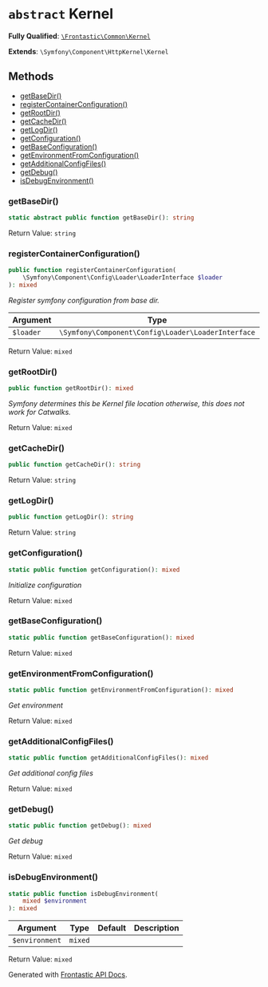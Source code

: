 # `abstract`  Kernel

**Fully Qualified**: [`\Frontastic\Common\Kernel`](../../src/php/Kernel.php)

**Extends**: `\Symfony\Component\HttpKernel\Kernel`

## Methods

* [getBaseDir()](#getbasedir)
* [registerContainerConfiguration()](#registercontainerconfiguration)
* [getRootDir()](#getrootdir)
* [getCacheDir()](#getcachedir)
* [getLogDir()](#getlogdir)
* [getConfiguration()](#getconfiguration)
* [getBaseConfiguration()](#getbaseconfiguration)
* [getEnvironmentFromConfiguration()](#getenvironmentfromconfiguration)
* [getAdditionalConfigFiles()](#getadditionalconfigfiles)
* [getDebug()](#getdebug)
* [isDebugEnvironment()](#isdebugenvironment)

### getBaseDir()

```php
static abstract public function getBaseDir(): string
```

Return Value: `string`

### registerContainerConfiguration()

```php
public function registerContainerConfiguration(
    \Symfony\Component\Config\Loader\LoaderInterface $loader
): mixed
```

*Register symfony configuration from base dir.*

Argument|Type|Default|Description
--------|----|-------|-----------
`$loader`|`\Symfony\Component\Config\Loader\LoaderInterface`||

Return Value: `mixed`

### getRootDir()

```php
public function getRootDir(): mixed
```

*Symfony determines this be Kernel file location otherwise, this does not
work for Catwalks.*

Return Value: `mixed`

### getCacheDir()

```php
public function getCacheDir(): string
```

Return Value: `string`

### getLogDir()

```php
public function getLogDir(): string
```

Return Value: `string`

### getConfiguration()

```php
static public function getConfiguration(): mixed
```

*Initialize configuration*

Return Value: `mixed`

### getBaseConfiguration()

```php
static public function getBaseConfiguration(): mixed
```

Return Value: `mixed`

### getEnvironmentFromConfiguration()

```php
static public function getEnvironmentFromConfiguration(): mixed
```

*Get environment*

Return Value: `mixed`

### getAdditionalConfigFiles()

```php
static public function getAdditionalConfigFiles(): mixed
```

*Get additional config files*

Return Value: `mixed`

### getDebug()

```php
static public function getDebug(): mixed
```

*Get debug*

Return Value: `mixed`

### isDebugEnvironment()

```php
static public function isDebugEnvironment(
    mixed $environment
): mixed
```

Argument|Type|Default|Description
--------|----|-------|-----------
`$environment`|`mixed`||

Return Value: `mixed`

Generated with [Frontastic API Docs](https://github.com/FrontasticGmbH/apidocs).
